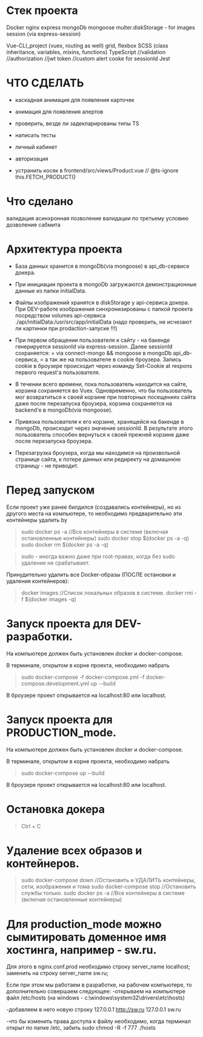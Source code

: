 # Стек проекта
Docker
nginx
express
mongoDb
mongoose
multer.diskStorage - for images
session (via express-session)

Vue-CLI_project (vuex, routing as well)
  grid, flexbox
  SCSS (class inheritance, variables, mixins, functions)
  TypeScript
  //validation
  //authorization
  //jwt token
  //custom alert
  cooke for sessionId
  Jest


# ЧТО СДЕЛАТЬ
- каскадная анимация для появления карточек
- анимация для появления алертов

- проверить, везде ли задекларированы типы TS
- написать тесты

- личный кабинет
- авторизация

- устранить косяк в frontend/src/views/Product.vue
  // @ts-ignore
  this.FETCH_PRODUCT()
  

# Что сделано
валидация асинхронная
позволение валидации по третьему условию
дозволение сабмита



# Архитектура проекта
- База данных хранится в mongoDb(via mongoose) в api_db-сервисе докера.
- При инициации проекта в mongoDb загружаются демонстрационные данные из папки initialData.  
- Файлы изображений хранятся в diskStorage у api-сервиса докера. 
  При DEV-работе изображения синхронизированы с папкой проекта посредством volumes api-сервиса ./api/initialData:/usr/src/app/initialData
  (надо проверить, не исчезают ли картинки при prodaction-запуске !!!)

- При первом обращении пользователя к сайту - на бакенде генерируется sessionId via express-session.
  Далее sessionId сохраняется:
  = via connect-mongo && mongoose в mongoDb api_db-сервиса,
  = а так же на пользователе в cookie броузера.
  Запись cookie в броузере происходит через команду Set-Cookie at respons первого request'a пользователя.

- В течении всего времени, пока пользователь находится на сайте, корзина сохраняется во Vuex.
  Одновременно, что бы пользователь мог возвратиться к своей корзине при повторных посещениях сайта даже после перезапуска броузера, корзина сохраняется на backend'e в mongoDb(via mongoose).
- Привязка пользователя к его корзине, хранящейся на бакенде в mongoDb, происходит через значение sessionId.
  В результате этого пользователь способен вернуться к своей прежней корзине даже после перезапуска броузера.

- Перезагрузка броузера, когда мы находимся на произвольной странице сайта, к потере данных или редиректу на домашнюю страницу - не приводит.



# Перед запуском
Если проект уже ранее билдился (создавались контейнеры), но из другого места на компьютере,
то необходимо предварительно эти контейнеры удалить by

>sudo docker ps -a              //Все контейнеры в системе (включая остановленные контейнеры)
>sudo docker stop $(docker ps -a -q)
>sudo docker rm $(docker ps -a -q)

>sudo - иногда важно даже при root-правах, когда без sudo удаление не срабатывает.

Принудительно удалить все Docker-образы (ПОСЛЕ остановки и удаления контейнеров):
> docker images             //Список локальных образов в системе.
> docker rmi -f $(docker images -q)





# Запуск проекта для DEV-разработки.
На компьютере должен быть установлен docker и docker-compose.

В терминале, открытом в корне проекта, необходимо набрать
>sudo docker-compose -f docker-compose.yml -f docker-compose.development.yml up --build

В броузере проект открывается на localhost:80 или localhost.



# Запуск проекта для PRODUCTION_mode.
На компьютере должен быть установлен docker и docker-compose.

В терминале, открытом в корне проекта, необходимо набрать
>sudo docker-compose up --build

В броузере проект открывается на localhost:80 или localhost.



# Остановка докера
>Ctrl + C



# Удаление всех образов и контейнеров.
>sudo docker-compose down   //Остановить и УДАЛИТЬ контейнеры, сети, изображения и тома
>sudo docker-compose stop   //Остановить службы только.
>sudo docker ps -a              //Все контейнеры в системе (включая остановленные контейнеры)



# Для production_mode можно сымитировать доменное имя хостинга, например - sw.ru.
Для этого в nginx.conf.prod необходимо строку
  server_name localhost;
заменить на строку
  server_name sw.ru;

Если при этом мы работаем в разработке, на рабочем компьютере, то дополнительно совершаем следующее:
-открываем на компьютере файл
/etc/hosts
(на windows - c:\windows\system32\drivers\etc\hosts)

-добавляем в него новую строку
127.0.0.1 http://sw.ru
127.0.0.1 sw.ru

-что бы изменить права доступа к файлу необходимо, когда терминал открыт по папке /etc, забить
sudo chmod -R -f 777 ./hosts












